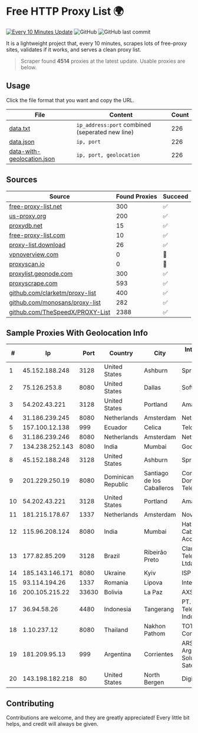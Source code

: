 
# Free HTTP Proxy List 🌍

[![Every 10 Minutes Update](https://github.com/mertguvencli/http-proxy-list/actions/workflows/main.yml/badge.svg?branch=main)](https://github.com/mertguvencli/http-proxy-list/actions/workflows/main.yml)
![GitHub](https://img.shields.io/github/license/mertguvencli/http-proxy-list)
![GitHub last commit](https://img.shields.io/github/last-commit/mertguvencli/http-proxy-list)

It is a lightweight project that, every 10 minutes, scrapes lots of free-proxy sites, validates if it works, and serves a clean proxy list.


> Scraper found **4514** proxies at the latest update. Usable proxies are below.

## Usage

Click the file format that you want and copy the URL.


|File|Content|Count|
|----|-------|-----|
|[data.txt](https://raw.githubusercontent.com/mertguvencli/http-proxy-list/main/proxy-list/data.txt)|`ip_address:port` combined (seperated new line)|226|
|[data.json](https://raw.githubusercontent.com/mertguvencli/http-proxy-list/main/proxy-list/data.json)|`ip, port`|226|
|[data-with-geolocation.json](https://raw.githubusercontent.com/mertguvencli/http-proxy-list/main/proxy-list/data-with-geolocation.json)|`ip, port, geolocation`|226|

## Sources

|Source|Found Proxies|Succeed|
|------|-------------|-------|
|[free-proxy-list.net](https://free-proxy-list.net)|300|✅|
|[us-proxy.org](https://www.us-proxy.org)|200|✅|
|[proxydb.net](http://proxydb.net)|15|✅|
|[free-proxy-list.com](https://free-proxy-list.com/?page=&port=&type%5B%5D=http&type%5B%5D=https&up_time=0&search=Search)|10|✅|
|[proxy-list.download](https://www.proxy-list.download/HTTP)|26|✅|
|[vpnoverview.com](https://vpnoverview.com/privacy/anonymous-browsing/free-proxy-servers)|0|🚫|
|[proxyscan.io](https://www.proxyscan.io)|0|🚫|
|[proxylist.geonode.com](https://proxylist.geonode.com/api/proxy-list?limit=300&page=1&sort_by=lastChecked&sort_type=desc&protocols=http,https)|300|✅|
|[proxyscrape.com](https://api.proxyscrape.com/v2/?request=displayproxies&protocol=http&timeout=10000&country=all&ssl=all&anonymity=all)|593|✅|
|[github.com/clarketm/proxy-list](https://raw.githubusercontent.com/clarketm/proxy-list/master/proxy-list-raw.txt)|400|✅|
|[github.com/monosans/proxy-list](https://raw.githubusercontent.com/monosans/proxy-list/main/proxies/http.txt)|282|✅|
|[github.com/TheSpeedX/PROXY-List](https://raw.githubusercontent.com/TheSpeedX/PROXY-List/master/http.txt)|2388|✅|


## Sample Proxies With Geolocation Info

|#|Ip|Port|Country|City|Internet Service Provider|
|-|--|----|-------|----|-------------------------|
|1|45.152.188.248|3128|United States|Ashburn|Sprint|
|2|75.126.253.8|8080|United States|Dallas|SoftLayer|
|3|54.202.43.221|3128|United States|Portland|Amazon.com, Inc.|
|4|31.186.239.245|8080|Netherlands|Amsterdam|NetSkope Inc|
|5|157.100.12.138|999|Ecuador|Celica|Telconet S.A|
|6|31.186.239.246|8080|Netherlands|Amsterdam|NetSkope Inc|
|7|134.238.252.143|8080|India|Mumbai|Google LLC|
|8|45.152.188.248|3128|United States|Ashburn|Sprint|
|9|201.229.250.19|8080|Dominican Republic|Santiago de los Caballeros|Compañía Dominicana de Teléfonos S. A.|
|10|54.202.43.221|3128|United States|Portland|Amazon.com, Inc.|
|11|181.215.178.67|1337|Netherlands|Amsterdam|NovoServe B.V.|
|12|115.96.208.124|8080|India|Mumbai|Hathway IP over Cable Internet Access|
|13|177.82.85.209|3128|Brazil|Ribeirão Preto|Claro NXT Telecomunicacoes Ltda|
|14|185.143.146.171|8080|Ukraine|Kyiv|ISP UTELS|
|15|93.114.194.26|1337|Romania|Lipova|Interkvm Host SRL|
|16|200.105.215.22|33630|Bolivia|La Paz|AXS Bolivia S. A.|
|17|36.94.58.26|4480|Indonesia|Tangerang|PT. Telekomunikasi Indonesia|
|18|1.10.237.12|8080|Thailand|Nakhon Pathom|TOT Public Company Limited|
|19|181.209.95.13|999|Argentina|Corrientes|ARSAT - Empresa Argentina de Soluciones Satelitales S.A|
|20|143.198.182.218|80|United States|North Bergen|DigitalOcean, LLC|



## Contributing

Contributions are welcome, and they are greatly appreciated! Every
little bit helps, and credit will always be given.

